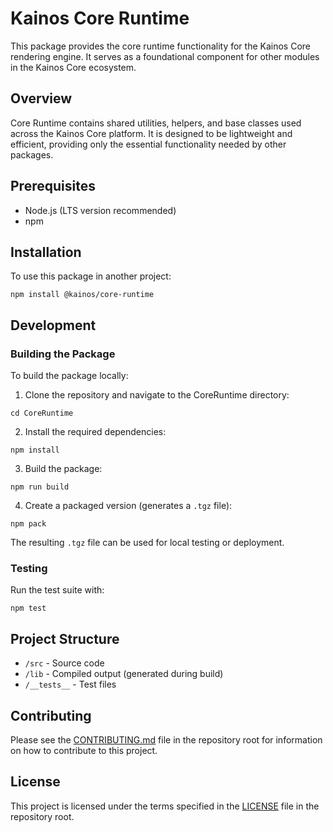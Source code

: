 # Kainos Core Runtime

This package provides the core runtime functionality for the Kainos Core rendering engine. It serves as a foundational component for other modules in the Kainos Core ecosystem.

## Overview

Core Runtime contains shared utilities, helpers, and base classes used across the Kainos Core platform. It is designed to be lightweight and efficient, providing only the essential functionality needed by other packages.

## Prerequisites

- Node.js (LTS version recommended)
- npm

## Installation

To use this package in another project:

```shell
npm install @kainos/core-runtime
```

## Development

### Building the Package

To build the package locally:

1. Clone the repository and navigate to the CoreRuntime directory:

```shell
cd CoreRuntime
```

2. Install the required dependencies:

```shell
npm install
```

3. Build the package:

```shell
npm run build
```

4. Create a packaged version (generates a `.tgz` file):

```shell
npm pack
```

The resulting `.tgz` file can be used for local testing or deployment.

### Testing

Run the test suite with:

```shell
npm test
```

## Project Structure

- `/src` - Source code
- `/lib` - Compiled output (generated during build)
- `/__tests__` - Test files

## Contributing

Please see the [CONTRIBUTING.md](../CONTRIBUTING.md) file in the repository root for information on how to contribute to this project.

## License

This project is licensed under the terms specified in the [LICENSE](../LICENSE) file in the repository root.
